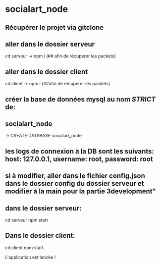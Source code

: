 # socialart_node

## Récupérer le projet via gitclone <url du projet> 

 ## aller dans le dossier serveur
cd serveur
  -> npm i (## afin de récupérer les packets)
  
 ## aller dans le dossier client
cd client
  -> npm i (##afin de récupérer les packets)
  
 ## créer la base de données mysql au nom *STRICT* de:
## socialart_node 
-> CREATE DATABASE socialart_node 
  ## les logs de connexion à la DB sont les suivants: host: 127.0.0.1, username: root, password: root
  ## si à modifier, aller dans le fichier config.json dans le dossier config du dossier serveur et modifier à la main pour la partie 3development"
  ## dans le dossier serveur:
  cd serveur
  npm start
  
  ## Dans le dossier client:
  cd client
  npm start
  
 
  L'application est lancée !

